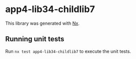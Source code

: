 # app4-lib34-childlib7

This library was generated with [Nx](https://nx.dev).

## Running unit tests

Run `nx test app4-lib34-childlib7` to execute the unit tests.
